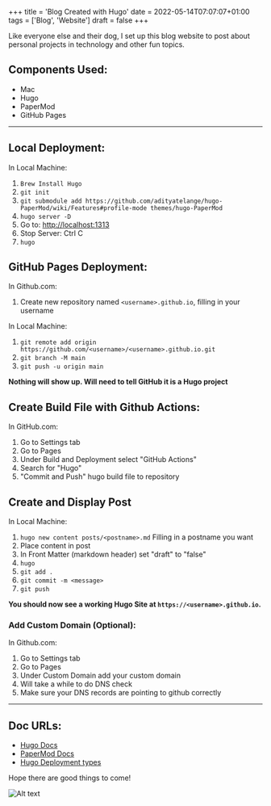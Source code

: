 +++
title = 'Blog Created with Hugo'
date = 2022-05-14T07:07:07+01:00
tags = ['Blog', 'Website']
draft = false
+++

Like everyone else and their dog, I set up this blog website to post about personal projects in technology and other fun topics. 

## Components Used:
- Mac
- Hugo
- PaperMod
- GitHub Pages

-----------

## Local Deployment:
In Local Machine:
 1. `Brew Install Hugo`
 2. `git init`
 3. `git submodule add https://github.com/adityatelange/hugo-PaperMod/wiki/Features#profile-mode themes/hugo-PaperMod`
 4. `hugo server -D`
 5. Go to: <http://localhost:1313>
 6. Stop Server: Ctrl C
 7. `hugo`

## GitHub Pages Deployment:
In Github.com:
  1. Create new repository named `<username>.github.io`, filling in your username
   
In Local Machine:
   1. `git remote add origin https://github.com/<username>/<username>.github.io.git`
   2. `git branch -M main`
   3. `git push -u origin main`

**Nothing will show up. Will need to tell GitHub it is a Hugo project**

## Create Build File with Github Actions:
In GitHub.com:
   1. Go to Settings tab
   2. Go to Pages
   3. Under Build and Deployment select "GitHub Actions"
   4. Search for "Hugo"
   5. "Commit and Push" hugo build file to repository

## Create and Display Post
In Local Machine:
   1. `hugo new content posts/<postname>.md` Filling in a postname you want
   2. Place content in post
   3. In Front Matter (markdown header) set "draft" to "false"
   4. `hugo`
   5. `git add .`
   6. `git commit -m <message>`
   7. `git push`

**You should now see a working Hugo Site at `https://<username>.github.io`.**

### Add Custom Domain (Optional):
In Github.com:
   1. Go to Settings tab
   2. Go to Pages
   3. Under Custom Domain add your custom domain
   4. Will take a while to do DNS check
   5. Make sure your DNS records are pointing to github correctly


----------

## Doc URLs:

- [Hugo Docs](https://gohugo.io/documentation/)
- [PaperMod Docs](https://github.com/adityatelange/hugo-PaperMod/wiki/Features)
- [Hugo Deployment types](https://gohugo.io/getting-started/usage/)

Hope there are good things to come!

![Alt text](/posts/blog_site_created/good_bad.jpg "a title")